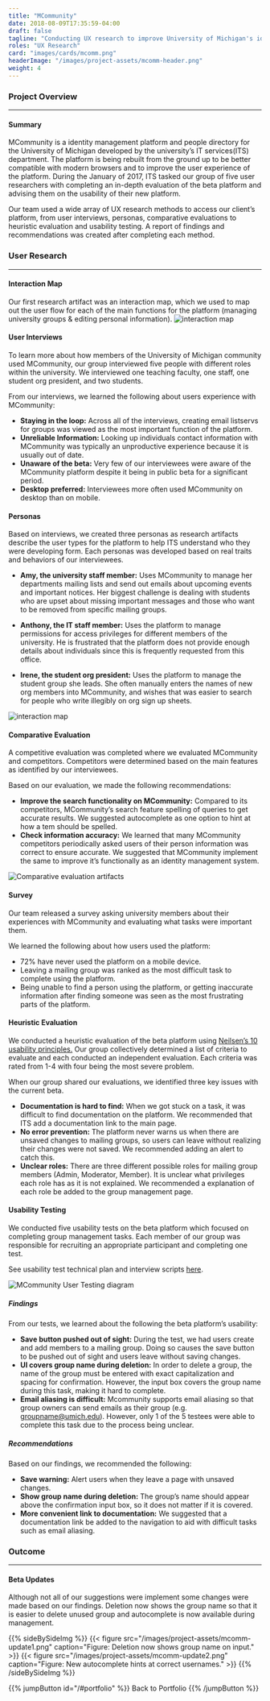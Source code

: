 ```yaml
---
title: "MCommunity"
date: 2018-08-09T17:35:59-04:00
draft: false
tagline: "Conducting UX research to improve University of Michigan's identity management system."
roles: "UX Research"
card: "images/cards/mcomm.png"
headerImage: "/images/project-assets/mcomm-header.png"
weight: 4
---
```

### Project Overview
---
#### Summary
MCommunity is a identity management platform and people directory for the University of Michigan developed by the university’s IT services(ITS) department. The platform is being rebuilt from the ground up to be better compatible with modern browsers and to improve the user experience of the platform. During the January of 2017, ITS tasked our group of five user researchers with completing an in-depth evaluation of the beta platform and advising them on the usability of their new platform.

Our team used a wide array of UX research methods to access our client’s platform, from user interviews, personas, comparative evaluations to heuristic evaluation and usability testing. A report of findings and recommendations was created after completing each method.


### User Research
---
#### Interaction Map
Our first research artifact was an interaction map, which we used to map out the user flow for each of the main functions for the platform (managing university groups & editing personal information).
![interaction map](/images/project-assets/mcomm-map.jpg)

#### User Interviews
To learn more about how members of the University of Michigan community used MCommunity, our group interviewed five people with different roles within the university. We interviewed one teaching faculty, one staff, one student org president, and two students.

From our interviews, we learned the following about users experience with MCommunity:

* **Staying in the loop:** Across all of the interviews, creating email listservs for groups was viewed as the most important function of the platform.
* **Unreliable Information:** Looking up individuals contact information with MCommunity was typically an unproductive experience because it is usually out of date.
* **Unaware of the beta:** Very few of our interviewees were aware of the MCommunity platform despite it being in public beta for a significant period.
* **Desktop preferred:** Interviewees more often used MCommunity on desktop than on mobile.

#### Personas
Based on interviews, we created three personas as research artifacts describe the user types for the platform to help ITS understand who they were developing form. Each personas was developed based on real traits and behaviors of our interviewees.

* **Amy, the university staff member:** Uses MCommunity to manage her departments mailing lists and send out emails about upcoming events and important notices. Her biggest challenge is dealing with students who are upset about missing important messages and those who want to be removed from specific mailing groups.

* **Anthony, the IT staff member:** Uses the platform to manage permissions for access privileges for different members of the university. He is frustrated that the platform does not provide enough details about individuals since this is frequently requested from this office.

* **Irene, the student org president:** Uses the platform to manage the student group she leads. She often manually enters the names of new org members into MCommunity, and wishes that was easier to search for people who write illegibly on org sign up sheets.

![interaction map](/images/project-assets/mcomm-personas.png)

#### Comparative Evaluation
A competitive evaluation was completed where we evaluated MCommunity and competitors. Competitors were determined based on the main features as identified by our interviewees.

Based on our evaluation, we made the following recommendations:

* **Improve the search functionality on MCommunity:** Compared to its competitors, MCommunity’s search feature spelling of queries to get accurate results. We suggested autocomplete as one option to hint at how a tem should be spelled.
* **Check information accuracy:** We learned that many MCommunity competitors periodically asked users of their person information was correct to ensure accurate. We suggested that MCommunity implement the same to improve it’s functionally as an identity management system.

![Comparative evaluation artifacts](/images/project-assets/mcomm-eval.png)

#### Survey
Our team released a survey asking university members about their experiences with MCommunity and evaluating what tasks were important them.

We learned the following about how users used the platform:

* 72% have never used the platform on a mobile device.
* Leaving a mailing group was ranked as the most difficult task to complete using the platform.
* Being unable to find a person using the platform, or getting inaccurate information after finding someone was seen as the most frustrating parts of the platform.

#### Heuristic Evaluation

We conducted a heuristic evaluation of the beta platform using [Neilsen’s 10 usability principles.](https://www.nngroup.com/articles/ten-usability-heuristics/) Our group collectively determined a list of criteria to evaluate and each conducted an independent evaluation. Each criteria was rated from 1-4 with four being the most severe problem.

When our group shared our evaluations, we identified three key issues with the current beta.

* **Documentation is hard to find:** When we got stuck on a task, it was difficult to find documentation on the platform. We recommended that ITS add a documentation link to the main page.
* **No error prevention:** The platform never warns us when there are unsaved changes to mailing groups, so users can leave without realizing their changes were not saved. We recommended adding an alert to catch this.
* **Unclear roles:** There are three different possible roles for mailing group members (Admin, Moderator, Member). It is unclear what privileges each role has as it is not explained. We recommended a explanation of each role be added to the group management page.

#### Usability Testing
We conducted five usability tests on the beta platform which focused on completing group management tasks. Each member of our group was responsible for recruiting an appropriate participant and completing one test.

See usability test technical plan and interview scripts <a href="../../documents/mcommunity-plan.pdf" target="_blank">here</a>.

![MCommunity User Testing diagram](/images/project-assets/mcomm-usertest.png)

##### Findings
From our tests, we learned about the following the beta platform’s usability:

* **Save button pushed out of sight:** During the test, we had users create and add members to a mailing group. Doing so causes the save button to be pushed out of sight and users leave without saving changes.
* **UI covers group name during deletion:** In order to delete a group, the name of the group must be entered with exact capitalization and spacing for confirmation. However, the input box covers the group name during this task, making it hard to complete.
* **Email aliasing is difficult:** Mcommunity supports email aliasing so that group owners can send emails as their group (e.g. groupname@umich.edu). However, only 1 of the 5 testees were able to complete this task due to the process being unclear.

##### Recommendations
Based on our findings, we recommended the following:

* **Save warning:** Alert users when they leave a page with unsaved changes.
* **Show group name during deletion:** The group’s name should appear above the confirmation input box, so it does not matter if it is covered.
* **More convenient link to documentation:** We suggested that a documentation link be added to the navigation to aid with difficult tasks such as email aliasing.


### Outcome
---
#### Beta Updates

Although not all of our suggestions were implement some changes were made based on our findings. Deletion now shows the group name so that it is easier to delete unused group and autocomplete is now available during management.

{{% sideBySideImg %}}
    {{< figure src="/images/project-assets/mcomm-update1.png" caption="Figure: Deletion now shows group name on input." >}}
    {{< figure src="/images/project-assets/mcomm-update2.png" caption="Figure: New autocomplete hints at correct usernames." >}}
{{% /sideBySideImg %}}

{{% jumpButton id="/#portfolio" %}} Back to Portfolio {{% /jumpButton %}}
